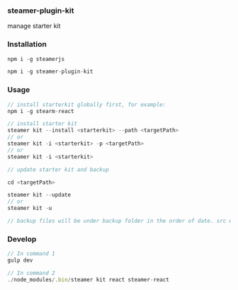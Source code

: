 ### steamer-plugin-kit

manage starter kit

### Installation
```javascript
npm i -g steamerjs

npm i -g steamer-plugin-kit
```

### Usage
```javascript
// install starterkit globally first, for example:
npm i -g stearm-react

// install starter kit
steamer kit --install <starterkit> --path <targetPath> 
// or
steamer kit -i <starterkit> -p <targetPath>
// or
steamer kit -i <starterkit>

// update starter kit and backup

cd <targetPath>

steamer kit --update
// or
steamer kit -u

// backup files will be under backup folder in the order of date. src won't be backed up

```

### Develop
```javascript
// In command 1
gulp dev

// In command 2
./node_modules/.bin/steamer kit react steamer-react
```
